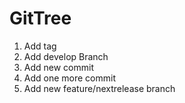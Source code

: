 # GitTree
1. Add tag
2. Add develop Branch 
3. Add new commit
4. Add one more commit
5. Add new feature/nextrelease branch
